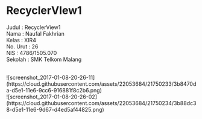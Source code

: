 # RecyclerVIew1

Judul     : RecyclerView1<br/>
Nama      : Naufal Fakhrian<br/>
Kelas     : XIR4<br/>
No. Urut  : 26<br/>
NIS       : 4786/1505.070<br/>
Sekolah   : SMK Telkom Malang<br/>

<br/>
![screenshot_2017-01-08-20-26-11](https://cloud.githubusercontent.com/assets/22053684/21750233/3b8470da-d5e1-11e6-9cc6-916881f8c2b6.png)
<br/>
![screenshot_2017-01-08-20-26-02](https://cloud.githubusercontent.com/assets/22053684/21750234/3b88dc38-d5e1-11e6-9d67-d4ed5af44825.png)
